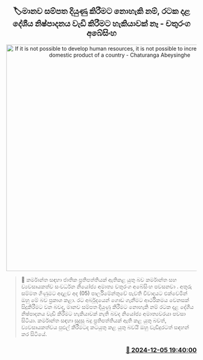 <p align='center'><b><h2 align='center' title='If it is not possible to develop human resources, it is not possible to increase the gross domestic product of a country - Chaturanga Abeysinghe'>🏷මානව සම්පත දියුණු කිරීමට නොහැකි නම්, රටක දළ දේශීය නිෂ්පාදනය වැඩි කිරීමට හැකියාවක් නෑ - චතුරංග අබේසිංහ</h2></b></p>
<p align='center'><img src='https://helakuru.sgp1.cdn.digitaloceanspaces.com/esana/images/lib/chathuranga-parliment.jpg' width='600' alt='If it is not possible to develop human resources, it is not possible to increase the gross domestic product of a country - Chaturanga Abeysinghe'></p>

>📝 කර්මාන්ත සඳහා ජාතික ප්‍රතිපත්තියක් ඇතිකළ යුතු බව කර්මාන්ත සහ ව්‍යවසායකත්ව සංවර්ධන නියෝජ්‍ය අමාත්‍ය චතුරංග අබේසිංහ පවසනවා .
අතුරු සම්මත ගිණුමට අදාළව අද (05) පාර්ලිමේන්තුවේ පැවති විවාදයට එක්වෙමින් ඔහු මේ බව ප්‍රකාශ කළා.
රට අර්බුදයෙන් ගොඩ ගැනීමට ආර්ථිකමය වෙනසක් සිදුකිරීමට වන බවද, මානව සම්පත දියුණු කිරීමට නොහැකි නම් රටක දළ දේශීය නිෂ්පාදනය වැඩි කිරීමට හැකියාවක් නැති බවද නියෝජ්‍ය අමාත්‍යවරයා පවසා සිටියා.
කර්මාන්ත සඳහා සුදුසු බදු ප්‍රතිපත්තියක් ඇති කළ යුතු බවත්, ව්‍යවසායකත්වය පුළුල් කිරීමටද කටයුතු කළ යුතු බවයි ඔහු වැඩිදුරටත් සඳහන් කර සිටියේ.


<h3 align='right'><a href='https://www.helakuru.lk/esana/p/105692/'>📅 2024-12-05 19:40:00</a></h3>
